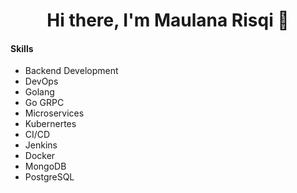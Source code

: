 <h1 align="center">
   Hi there, I'm Maulana Risqi 👋
</h1>

#### Skills
  - Backend Development
  - DevOps
  - Golang
  - Go GRPC 
  - Microservices
  - Kubernertes
  - CI/CD
  - Jenkins
  - Docker
  - MongoDB 
  - PostgreSQL 

<!--
**maurisqqq/maurisqqq** is a ✨ _special_ ✨ repository because its `README.md` (this file) appears on your GitHub profile.

Here are some ideas to get you started:

- 🔭 I’m currently working on ...
- 🌱 I’m currently learning ...
- 👯 I’m looking to collaborate on ...
- 🤔 I’m looking for help with ...
- 💬 Ask me about ...
- 📫 How to reach me: ...
- 😄 Pronouns: ...
- ⚡ Fun fact: ...
-->
